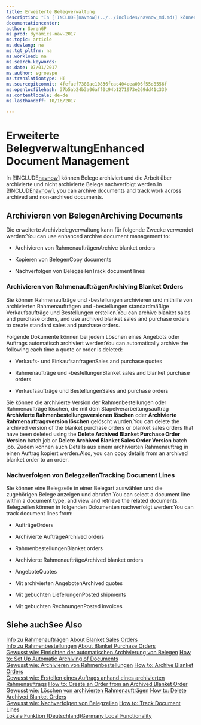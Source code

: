 ```yaml
---
title: Erweiterte Belegverwaltung
description: "In [!INCLUDE[navnow](../../includes/navnow_md.md)] können Belege archiviert und die Arbeit über archivierte und nicht archivierte Belege nachverfolgt werden."
documentationcenter: 
author: SorenGP
ms.prod: dynamics-nav-2017
ms.topic: article
ms.devlang: na
ms.tgt_pltfrm: na
ms.workload: na
ms.search.keywords: 
ms.date: 07/01/2017
ms.author: sgroespe
ms.translationtype: HT
ms.sourcegitcommit: 4fefaef7380ac10836fcac404eea006f55d8556f
ms.openlocfilehash: 37b5ab24b3a06aff0c94b1271973e269dd41c339
ms.contentlocale: de-de
ms.lasthandoff: 10/16/2017

---
```

# <a name="enhanced-document-management"></a><span data-ttu-id="afdb7-103">Erweiterte Belegverwaltung</span><span class="sxs-lookup"><span data-stu-id="afdb7-103">Enhanced Document Management</span></span>
<span data-ttu-id="afdb7-104">In [!INCLUDE[navnow](../../includes/navnow_md.md)] können Belege archiviert und die Arbeit über archivierte und nicht archivierte Belege nachverfolgt werden.</span><span class="sxs-lookup"><span data-stu-id="afdb7-104">In [!INCLUDE[navnow](../../includes/navnow_md.md)], you can archive documents and track work across archived and non-archived documents.</span></span>  
  
## <a name="archiving-documents"></a><span data-ttu-id="afdb7-105">Archivieren von Belegen</span><span class="sxs-lookup"><span data-stu-id="afdb7-105">Archiving Documents</span></span>  
 <span data-ttu-id="afdb7-106">Die erweiterte Archivbelegverwaltung kann für folgende Zwecke verwendet werden:</span><span class="sxs-lookup"><span data-stu-id="afdb7-106">You can use enhanced archive document management to:</span></span>  
  
-   <span data-ttu-id="afdb7-107">Archivieren von Rahmenaufträgen</span><span class="sxs-lookup"><span data-stu-id="afdb7-107">Archive blanket orders</span></span>  
  
-   <span data-ttu-id="afdb7-108">Kopieren von Belegen</span><span class="sxs-lookup"><span data-stu-id="afdb7-108">Copy documents</span></span>  
  
-   <span data-ttu-id="afdb7-109">Nachverfolgen von Belegzeilen</span><span class="sxs-lookup"><span data-stu-id="afdb7-109">Track document lines</span></span>  
  
### <a name="archiving-blanket-orders"></a><span data-ttu-id="afdb7-110">Archivieren von Rahmenaufträgen</span><span class="sxs-lookup"><span data-stu-id="afdb7-110">Archiving Blanket Orders</span></span>  
 <span data-ttu-id="afdb7-111">Sie können Rahmenaufträge und -bestellungen archivieren und mithilfe von archivierten Rahmenaufträgen und -bestellungen standardmäßige Verkaufsaufträge und Bestellungen erstellen.</span><span class="sxs-lookup"><span data-stu-id="afdb7-111">You can archive blanket sales and purchase orders, and use archived blanket sales and purchase orders to create standard sales and purchase orders.</span></span>  
  
 <span data-ttu-id="afdb7-112">Folgende Dokumente können bei jedem Löschen eines Angebots oder Auftrags automatisch archiviert werden:</span><span class="sxs-lookup"><span data-stu-id="afdb7-112">You can automatically archive the following each time a quote or order is deleted:</span></span>  
  
-   <span data-ttu-id="afdb7-113">Verkaufs- und Einkaufsanfragen</span><span class="sxs-lookup"><span data-stu-id="afdb7-113">Sales and purchase quotes</span></span>  
  
-   <span data-ttu-id="afdb7-114">Rahmenaufträge und -bestellungen</span><span class="sxs-lookup"><span data-stu-id="afdb7-114">Blanket sales and blanket purchase orders</span></span>  
  
-   <span data-ttu-id="afdb7-115">Verkaufsaufträge und Bestellungen</span><span class="sxs-lookup"><span data-stu-id="afdb7-115">Sales and purchase orders</span></span>  
  
 <span data-ttu-id="afdb7-116">Sie können die archivierte Version der Rahmenbestellungen oder Rahmenaufträge löschen, die mit dem Stapelverarbeitungsauftrag **Archivierte Rahmenbestellungsversionen löschen** oder **Archivierte Rahmenauftragsversion löschen** gelöscht wurden.</span><span class="sxs-lookup"><span data-stu-id="afdb7-116">You can delete the archived version of the blanket purchase orders or blanket sales orders that have been deleted using the **Delete Archived Blanket Purchase Order Version** batch job or **Delete Archived Blanket Sales Order Version** batch job.</span></span> <span data-ttu-id="afdb7-117">Zudem können auch Details aus einem archivierten Rahmenauftrag in einen Auftrag kopiert werden.</span><span class="sxs-lookup"><span data-stu-id="afdb7-117">Also, you can copy details from an archived blanket order to an order.</span></span>  
  
### <a name="tracking-document-lines"></a><span data-ttu-id="afdb7-118">Nachverfolgen von Belegzeilen</span><span class="sxs-lookup"><span data-stu-id="afdb7-118">Tracking Document Lines</span></span>  
 <span data-ttu-id="afdb7-119">Sie können eine Belegzeile in einer Belegart auswählen und die zugehörigen Belege anzeigen und abrufen.</span><span class="sxs-lookup"><span data-stu-id="afdb7-119">You can select a document line within a document type, and view and retrieve the related documents.</span></span> <span data-ttu-id="afdb7-120">Belegzeilen können in folgenden Dokumenten nachverfolgt werden:</span><span class="sxs-lookup"><span data-stu-id="afdb7-120">You can track document lines from:</span></span>  
  
-   <span data-ttu-id="afdb7-121">Aufträge</span><span class="sxs-lookup"><span data-stu-id="afdb7-121">Orders</span></span>  
  
-   <span data-ttu-id="afdb7-122">Archivierte Aufträge</span><span class="sxs-lookup"><span data-stu-id="afdb7-122">Archived orders</span></span>  
  
-   <span data-ttu-id="afdb7-123">Rahmenbestellungen</span><span class="sxs-lookup"><span data-stu-id="afdb7-123">Blanket orders</span></span>  
  
-   <span data-ttu-id="afdb7-124">Archivierte Rahmenaufträge</span><span class="sxs-lookup"><span data-stu-id="afdb7-124">Archived blanket orders</span></span>  
  
-   <span data-ttu-id="afdb7-125">Angebote</span><span class="sxs-lookup"><span data-stu-id="afdb7-125">Quotes</span></span>  
  
-   <span data-ttu-id="afdb7-126">Mit archivierten Angeboten</span><span class="sxs-lookup"><span data-stu-id="afdb7-126">Archived quotes</span></span>  
  
-   <span data-ttu-id="afdb7-127">Mit gebuchten Lieferungen</span><span class="sxs-lookup"><span data-stu-id="afdb7-127">Posted shipments</span></span>  
  
-   <span data-ttu-id="afdb7-128">Mit gebuchten Rechnungen</span><span class="sxs-lookup"><span data-stu-id="afdb7-128">Posted invoices</span></span>  
  
## <a name="see-also"></a><span data-ttu-id="afdb7-129">Siehe auch</span><span class="sxs-lookup"><span data-stu-id="afdb7-129">See Also</span></span>  
 <span data-ttu-id="afdb7-130">[Info zu Rahmenaufträgen](about-blanket-sales-orders.md) </span><span class="sxs-lookup"><span data-stu-id="afdb7-130">[About Blanket Sales Orders](about-blanket-sales-orders.md) </span></span>  
 <span data-ttu-id="afdb7-131">[Info zu Rahmenbestellungen](about-blanket-purchase-orders.md) </span><span class="sxs-lookup"><span data-stu-id="afdb7-131">[About Blanket Purchase Orders](about-blanket-purchase-orders.md) </span></span>  
 <span data-ttu-id="afdb7-132">[Gewusst wie: Einrichten der automatischen Archivierung von Belegen](how-to-set-up-automatic-archiving-of-documents.md) </span><span class="sxs-lookup"><span data-stu-id="afdb7-132">[How to: Set Up Automatic Archiving of Documents](how-to-set-up-automatic-archiving-of-documents.md) </span></span>  
 <span data-ttu-id="afdb7-133">[Gewusst wie: Archivieren von Rahmenbestellungen](how-to-archive-blanket-orders.md) </span><span class="sxs-lookup"><span data-stu-id="afdb7-133">[How to: Archive Blanket Orders](how-to-archive-blanket-orders.md) </span></span>  
 <span data-ttu-id="afdb7-134">[Gewusst wie: Erstellen eines Auftrags anhand eines archivierten Rahmenauftrags](how-to-create-an-order-from-an-archived-blanket-order.md) </span><span class="sxs-lookup"><span data-stu-id="afdb7-134">[How to: Create an Order from an Archived Blanket Order](how-to-create-an-order-from-an-archived-blanket-order.md) </span></span>  
 <span data-ttu-id="afdb7-135">[Gewusst wie: Löschen von archivierten Rahmenaufträgen](how-to-delete-archived-blanket-orders.md) </span><span class="sxs-lookup"><span data-stu-id="afdb7-135">[How to: Delete Archived Blanket Orders](how-to-delete-archived-blanket-orders.md) </span></span>  
 <span data-ttu-id="afdb7-136">[Gewusst wie: Nachverfolgen von Belegzeilen](how-to-track-document-lines.md) </span><span class="sxs-lookup"><span data-stu-id="afdb7-136">[How to: Track Document Lines](how-to-track-document-lines.md) </span></span>  
 [<span data-ttu-id="afdb7-137">Lokale Funktion (Deutschland)</span><span class="sxs-lookup"><span data-stu-id="afdb7-137">Germany Local Functionality</span></span>](germany-local-functionality.md)
